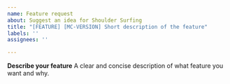 ```yaml
---
name: Feature request
about: Suggest an idea for Shoulder Surfing
title: "[FEATURE] [MC-VERSION] Short description of the feature"
labels: ''
assignees: ''

---
```


**Describe your feature**
A clear and concise description of what feature you want and why.
